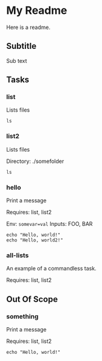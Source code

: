 My Readme
==

Here is a readme.

## Subtitle
Sub text

Tasks
---

### list

Lists files

```
ls
```
### list2

Lists files

Directory: ./somefolder

```
ls
```

### hello

Print a message

Requires: list, list2

Env: `somevar=val`
Inputs: FOO, BAR

```
echo "Hello, world!"
echo "Hello, world2!"
```

### all-lists

An example of a commandless task.

Requires: list, list2


## Out Of Scope


### something

Print a message

Requires: list, list2

```
echo "Hello, world!"
```
